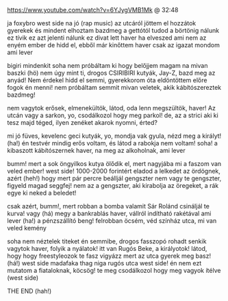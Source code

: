 https://www.youtube.com/watch?v=6YJygVMB1Mk @ 32:48

ja
foxybro west side na jó
(rap music)
az utcáról jöttem el hozzátok gyerekek és mindent elhoztam bazdmeg
a gettótól tudod a börtönig
nálunk ez tívik
ez azt jelenti nálunk ez divat lett haver
ha elveszed ami nem az enyém ember
de hidd el, ebből már kinőttem haver
csak az igazat mondom ami lever

bigiri mindenkit soha nem próbáltam ki
hogy belőjjem magam na mivan baszki (hö)
nem úgy mint ti, drogos CSIRIBIRI kutyák,
Jay-Z, bazd meg az anyád!
Nem érdekel hidd el semmi,
gyerekkorom óta eldöntöttem előre fogok én menni!
nem próbáltam semmit mivan veletek,
akik kábítószereztek bazdmeg!

nem vagytok erősek, elmenekültök,
látod, oda lenn megszültök, haver!
Az utcán vagy a sarkon,
yo, csodálkozol hogy meg parkol!
de, az a strici aki ki tesz majd téged,
ilyen zenéket akarok nyomni, érted?

mi jó füves, kevelenc geci kutyák,
yo, mondja vak gyula, nézd meg a királyt! (ha!)
én testvér mindig erős voltam,
és látod a rabokja nem voltam! soha!
a kibaszott kábítószernek haver,
na meg az alkoholnak, ami lever

bumm! mert a sok öngyilkos kutya ölődik el,
mert nagyjába mi a faszom van veled ember! west side!
1000-2000 forintért eladod a lelkedet az ördögnek, azért (heh!)
hogy mert pár percre beálljál gengszter
nem vagy te gengszter, figyeld magad seggfej!
nem az a gengszter, aki kirabolja az öregeket,
a rák egye ki neked a beledet!

csak azért, bumm!, mert robban a bomba
valamit Sár Rolánd csináljál te kurva! vagy (há)
megy a bankrablás haver, vállról indítható rakétával ami lever (ha!)
a pénzszállító beng! felrobban öcsém,
véd színház utca, mi van veled kemény

soha nem néztelek titeket én semmibe,
drogos fasszopó rohadt senkik vagytok haver, folyik a nyálatok!
itt van Rugós Beke, a királyotok!
látod, hogy hogy freestyleozok te fasz
vigyázz mert az utca gyerek meg basz! (há!)
west side madafaka thag niga
rugós utca west side!
én nem ezt mutatom a fiataloknak, köcsög!
te meg csodálkozol hogy meg vagyok ítélve (west side)

THE END (hah!)

 
